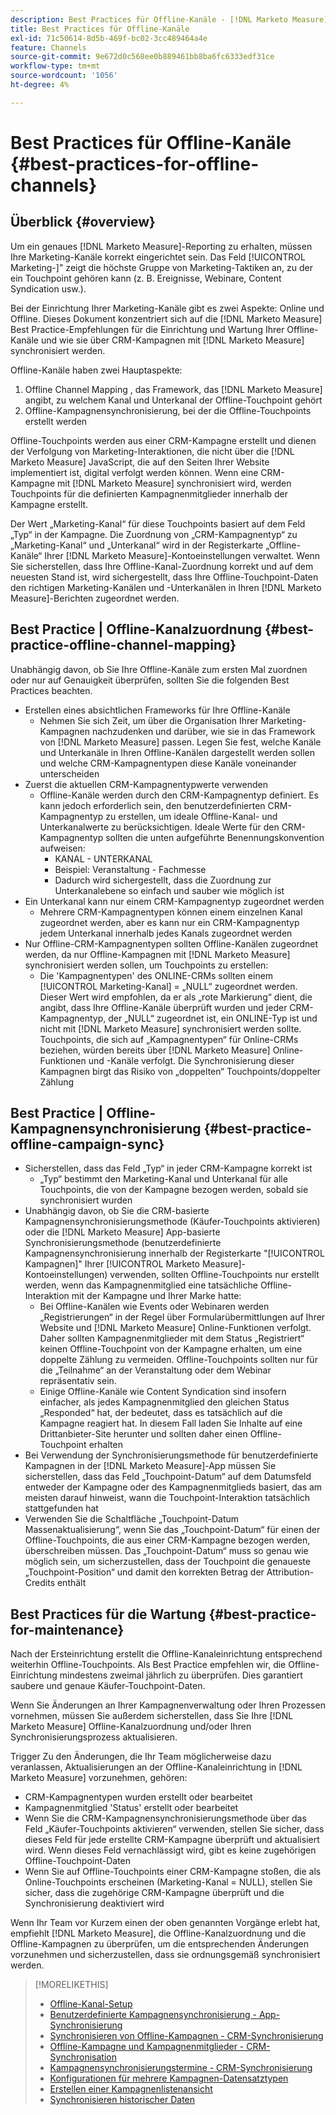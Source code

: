 ```yaml
---
description: Best Practices für Offline-Kanäle - [!DNL Marketo Measure]
title: Best Practices für Offline-Kanäle
exl-id: 71c50614-8d5b-469f-bc02-3cc489464a4e
feature: Channels
source-git-commit: 9e672d0c568ee0b889461bb8ba6fc6333edf31ce
workflow-type: tm+mt
source-wordcount: '1056'
ht-degree: 4%

---
```


# Best Practices für Offline-Kanäle {#best-practices-for-offline-channels}

## Überblick {#overview}

Um ein genaues [!DNL Marketo Measure]-Reporting zu erhalten, müssen Ihre Marketing-Kanäle korrekt eingerichtet sein. Das Feld [!UICONTROL Marketing-]&quot; zeigt die höchste Gruppe von Marketing-Taktiken an, zu der ein Touchpoint gehören kann (z. B. Ereignisse, Webinare, Content Syndication usw.).

Bei der Einrichtung Ihrer Marketing-Kanäle gibt es zwei Aspekte: Online und Offline. Dieses Dokument konzentriert sich auf die [!DNL Marketo Measure] Best Practice-Empfehlungen für die Einrichtung und Wartung Ihrer Offline-Kanäle und wie sie über CRM-Kampagnen mit [!DNL Marketo Measure] synchronisiert werden.

Offline-Kanäle haben zwei Hauptaspekte:

1. Offline Channel Mapping , das Framework, das [!DNL Marketo Measure] angibt, zu welchem Kanal und Unterkanal der Offline-Touchpoint gehört
1. Offline-Kampagnensynchronisierung, bei der die Offline-Touchpoints erstellt werden

Offline-Touchpoints werden aus einer CRM-Kampagne erstellt und dienen der Verfolgung von Marketing-Interaktionen, die nicht über die [!DNL Marketo Measure] JavaScript, die auf den Seiten Ihrer Website implementiert ist, digital verfolgt werden können. Wenn eine CRM-Kampagne mit [!DNL Marketo Measure] synchronisiert wird, werden Touchpoints für die definierten Kampagnenmitglieder innerhalb der Kampagne erstellt.

Der Wert „Marketing-Kanal“ für diese Touchpoints basiert auf dem Feld „Typ“ in der Kampagne. Die Zuordnung von „CRM-Kampagnentyp“ zu „Marketing-Kanal“ und „Unterkanal“ wird in der Registerkarte „Offline-Kanäle“ Ihrer [!DNL Marketo Measure]-Kontoeinstellungen verwaltet. Wenn Sie sicherstellen, dass Ihre Offline-Kanal-Zuordnung korrekt und auf dem neuesten Stand ist, wird sichergestellt, dass Ihre Offline-Touchpoint-Daten den richtigen Marketing-Kanälen und -Unterkanälen in Ihren [!DNL Marketo Measure]-Berichten zugeordnet werden.

## Best Practice | Offline-Kanalzuordnung {#best-practice-offline-channel-mapping}

Unabhängig davon, ob Sie Ihre Offline-Kanäle zum ersten Mal zuordnen oder nur auf Genauigkeit überprüfen, sollten Sie die folgenden Best Practices beachten.

* Erstellen eines absichtlichen Frameworks für Ihre Offline-Kanäle
   * Nehmen Sie sich Zeit, um über die Organisation Ihrer Marketing-Kampagnen nachzudenken und darüber, wie sie in das Framework von [!DNL Marketo Measure] passen. Legen Sie fest, welche Kanäle und Unterkanäle in Ihren Offline-Kanälen dargestellt werden sollen und welche CRM-Kampagnentypen diese Kanäle voneinander unterscheiden
* Zuerst die aktuellen CRM-Kampagnentypwerte verwenden
   * Offline-Kanäle werden durch den CRM-Kampagnentyp definiert. Es kann jedoch erforderlich sein, den benutzerdefinierten CRM-Kampagnentyp zu erstellen, um ideale Offline-Kanal- und Unterkanalwerte zu berücksichtigen. Ideale Werte für den CRM-Kampagnentyp sollten die unten aufgeführte Benennungskonvention aufweisen:
      * KANAL - UNTERKANAL
      * Beispiel: Veranstaltung - Fachmesse
      * Dadurch wird sichergestellt, dass die Zuordnung zur Unterkanalebene so einfach und sauber wie möglich ist
* Ein Unterkanal kann nur einem CRM-Kampagnentyp zugeordnet werden
   * Mehrere CRM-Kampagnentypen können einem einzelnen Kanal zugeordnet werden, aber es kann nur ein CRM-Kampagnentyp jedem Unterkanal innerhalb jedes Kanals zugeordnet werden
* Nur Offline-CRM-Kampagnentypen sollten Offline-Kanälen zugeordnet werden, da nur Offline-Kampagnen mit [!DNL Marketo Measure] synchronisiert werden sollen, um Touchpoints zu erstellen:
   * Die &#39;Kampagnentypen&#39; des ONLINE-CRMs sollten einem [!UICONTROL Marketing-Kanal] = „NULL“ zugeordnet werden. Dieser Wert wird empfohlen, da er als „rote Markierung“ dient, die angibt, dass Ihre Offline-Kanäle überprüft wurden und jeder CRM-Kampagnentyp, der „NULL“ zugeordnet ist, ein ONLINE-Typ ist und nicht mit [!DNL Marketo Measure] synchronisiert werden sollte. Touchpoints, die sich auf „Kampagnentypen“ für Online-CRMs beziehen, würden bereits über [!DNL Marketo Measure] Online-Funktionen und -Kanäle verfolgt. Die Synchronisierung dieser Kampagnen birgt das Risiko von „doppelten“ Touchpoints/doppelter Zählung

## Best Practice | Offline-Kampagnensynchronisierung {#best-practice-offline-campaign-sync}

* Sicherstellen, dass das Feld „Typ“ in jeder CRM-Kampagne korrekt ist
   * „Typ“ bestimmt den Marketing-Kanal und Unterkanal für alle Touchpoints, die von der Kampagne bezogen werden, sobald sie synchronisiert wurden
* Unabhängig davon, ob Sie die CRM-basierte Kampagnensynchronisierungsmethode (Käufer-Touchpoints aktivieren) oder die [!DNL Marketo Measure] App-basierte Synchronisierungsmethode (benutzerdefinierte Kampagnensynchronisierung innerhalb der Registerkarte &quot;[!UICONTROL Kampagnen]&quot; Ihrer [!UICONTROL Marketo Measure]-Kontoeinstellungen) verwenden, sollten Offline-Touchpoints nur erstellt werden, wenn das Kampagnenmitglied eine tatsächliche Offline-Interaktion mit der Kampagne und Ihrer Marke hatte:
   * Bei Offline-Kanälen wie Events oder Webinaren werden „Registrierungen“ in der Regel über Formularübermittlungen auf Ihrer Website und [!DNL Marketo Measure] Online-Funktionen verfolgt. Daher sollten Kampagnenmitglieder mit dem Status „Registriert“ keinen Offline-Touchpoint von der Kampagne erhalten, um eine doppelte Zählung zu vermeiden. Offline-Touchpoints sollten nur für die „Teilnahme“ an der Veranstaltung oder dem Webinar repräsentativ sein.
   * Einige Offline-Kanäle wie Content Syndication sind insofern einfacher, als jedes Kampagnenmitglied den gleichen Status „Responded“ hat, der bedeutet, dass es tatsächlich auf die Kampagne reagiert hat. In diesem Fall laden Sie Inhalte auf eine Drittanbieter-Site herunter und sollten daher einen Offline-Touchpoint erhalten
* Bei Verwendung der Synchronisierungsmethode für benutzerdefinierte Kampagnen in der [!DNL Marketo Measure]-App müssen Sie sicherstellen, dass das Feld „Touchpoint-Datum“ auf dem Datumsfeld entweder der Kampagne oder des Kampagnenmitglieds basiert, das am meisten darauf hinweist, wann die Touchpoint-Interaktion tatsächlich stattgefunden hat
* Verwenden Sie die Schaltfläche „Touchpoint-Datum Massenaktualisierung“, wenn Sie das „Touchpoint-Datum“ für einen der Offline-Touchpoints, die aus einer CRM-Kampagne bezogen werden, überschreiben müssen. Das „Touchpoint-Datum“ muss so genau wie möglich sein, um sicherzustellen, dass der Touchpoint die genaueste „Touchpoint-Position“ und damit den korrekten Betrag der Attribution-Credits enthält

## Best Practices für die Wartung {#best-practice-for-maintenance}

Nach der Ersteinrichtung erstellt die Offline-Kanaleinrichtung entsprechend weiterhin Offline-Touchpoints. Als Best Practice empfehlen wir, die Offline-Einrichtung mindestens zweimal jährlich zu überprüfen. Dies garantiert saubere und genaue Käufer-Touchpoint-Daten.

Wenn Sie Änderungen an Ihrer Kampagnenverwaltung oder Ihren Prozessen vornehmen, müssen Sie außerdem sicherstellen, dass Sie Ihre [!DNL Marketo Measure] Offline-Kanalzuordnung und/oder Ihren Synchronisierungsprozess aktualisieren.

Trigger Zu den Änderungen, die Ihr Team möglicherweise dazu veranlassen, Aktualisierungen an der Offline-Kanaleinrichtung in [!DNL Marketo Measure] vorzunehmen, gehören:

* CRM-Kampagnentypen wurden erstellt oder bearbeitet
* Kampagnenmitglied &#39;Status&#39; erstellt oder bearbeitet
* Wenn Sie die CRM-Kampagnensynchronisierungsmethode über das Feld „Käufer-Touchpoints aktivieren“ verwenden, stellen Sie sicher, dass dieses Feld für jede erstellte CRM-Kampagne überprüft und aktualisiert wird. Wenn dieses Feld vernachlässigt wird, gibt es keine zugehörigen Offline-Touchpoint-Daten
* Wenn Sie auf Offline-Touchpoints einer CRM-Kampagne stoßen, die als Online-Touchpoints erscheinen (Marketing-Kanal = NULL), stellen Sie sicher, dass die zugehörige CRM-Kampagne überprüft und die Synchronisierung deaktiviert wird

Wenn Ihr Team vor Kurzem einen der oben genannten Vorgänge erlebt hat, empfiehlt [!DNL Marketo Measure], die Offline-Kanalzuordnung und die Offline-Kampagnen zu überprüfen, um die entsprechenden Änderungen vorzunehmen und sicherzustellen, dass sie ordnungsgemäß synchronisiert werden.

>[!MORELIKETHIS]
>
>* [Offline-Kanal-Setup](/help/channel-tracking-and-setup/offline-channels/offline-custom-channel-setup.md)
>* [Benutzerdefinierte Kampagnensynchronisierung - App-Synchronisierung](/help/channel-tracking-and-setup/offline-channels/custom-campaign-sync.md)
>* [Synchronisieren von Offline-Kampagnen - CRM-Synchronisierung](/help/channel-tracking-and-setup/offline-channels/legacy-processes/syncing-offline-campaigns.md)
>* [Offline-Kampagne und Kampagnenmitglieder - CRM-Synchronisation](/help/channel-tracking-and-setup/offline-channels/legacy-processes/campaigns-and-campaign-members.md)
>* [Kampagnensynchronisierungstermine - CRM-Synchronisierung](/help/channel-tracking-and-setup/offline-channels/legacy-processes/campaign-sync-dates.md)
>* [Konfigurationen für mehrere Kampagnen-Datensatztypen](/help/channel-tracking-and-setup/offline-channels/configurations-for-multiple-campaign-record-types.md)
>* [Erstellen einer Kampagnenlistenansicht](/help/channel-tracking-and-setup/offline-channels/legacy-processes/creating-a-campaign-list-view-for-salesforce-campaigns.md)
>* [Synchronisieren historischer Daten](/help/channel-tracking-and-setup/offline-channels/legacy-processes/syncing-historical-data.md)
